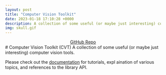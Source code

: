```yaml
---
layout: post
title: "Computer Vision Toolkit"
date: 2023-01-18 17:10:28 +0000
description: A collection of some useful (or maybe just interesting) computer vision tools.
img: skull.gif
---
```

<center><a href="https://github.com/nburgdorfer/vision_toolkit" target="_blank" class="btn">GitHub Repo</a></center>
# Computer Vision Toolkit (CVT)
A collection of some useful (or maybe just interesting) computer vision tools.

 Please check out the [documentation](https://nburgdorfer.github.io/vision_toolkit) for tutorials, expl    aination of various topics, and references to the library API.